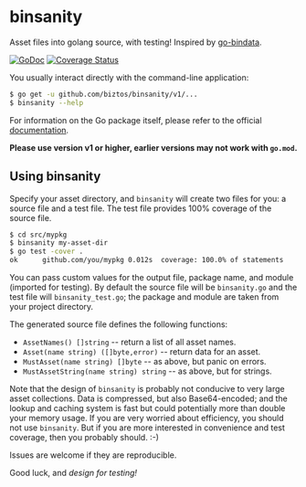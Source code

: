 # binsanity

Asset files into golang source, with testing! Inspired by [go-bindata][gbd].

[![GoDoc][docbadge]][doc] [![Coverage Status][covbadge]][cov]

[docbadge]: https://pkg.go.dev/badge/github.com/biztos/binsanity.svg
[doc]: https://pkg.go.dev/github.com/biztos/binsanity
[covbadge]: https://coveralls.io/repos/github/biztos/binsanity/badge.svg
[cov]: https://coveralls.io/github/biztos/binsanity
[gbd]: https://github.com/jteeuwen/go-bindata

You usually interact directly with the command-line application:

```bash
$ go get -u github.com/biztos/binsanity/v1/...
$ binsanity --help
```

For information on the Go package itself, please refer to the official
[documentation][doc].

**Please use version v1 or higher, earlier versions may not work with `go.mod`.**

## Using binsanity

Specify your asset directory, and `binsanity` will create two files for you:
a source file and a test file. The test file provides 100% coverage of the
source file.

```bash
$ cd src/mypkg
$ binsanity my-asset-dir
$ go test -cover .
ok      github.com/you/mypkg 0.012s  coverage: 100.0% of statements
```

You can pass custom values for the output file, package name, and module
(imported for testing). By default the source file will be `binsanity.go` and
the test file will `binsanity_test.go`; the package and module are taken from
your project directory.

The generated source file defines the following functions:

- `AssetNames() []string` -- return a list of all asset names.
- `Asset(name string) ([]byte,error)` -- return data for an asset.
- `MustAsset(name string) []byte` -- as above, but panic on errors.
- `MustAssetString(name string) string` -- as above, but for strings.

Note that the design of `binsanity` is probably not conducive to very large
asset collections. Data is compressed, but also Base64-encoded; and the
lookup and caching system is fast but could potentially more than double your
memory usage. If you are very worried about efficiency, you should not use
`binsanity`. But if you are more interested in convenience and test coverage,
then you probably should. :-)

Issues are welcome if they are reproducible.

Good luck, and _design for testing!_
